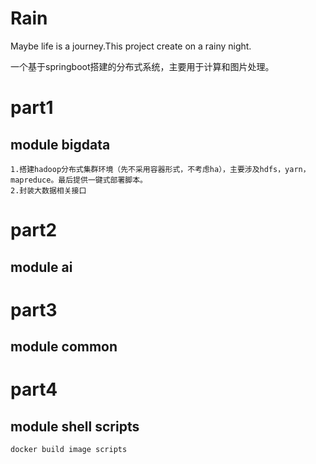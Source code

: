 # Rain
Maybe life is a journey.This project create on a rainy night.

一个基于springboot搭建的分布式系统，主要用于计算和图片处理。

# part1
## module bigdata
    1.搭建hadoop分布式集群环境（先不采用容器形式，不考虑ha），主要涉及hdfs，yarn，mapreduce。最后提供一键式部署脚本。
    2.封装大数据相关接口
    
# part2
## module ai

# part3 
## module common

# part4
## module shell scripts
    docker build image scripts
